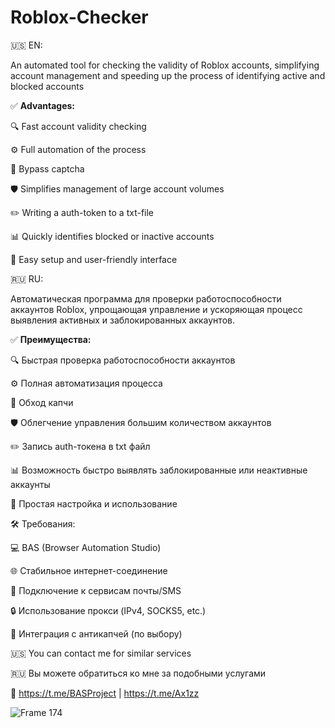 # Roblox-Checker
🇺🇸 EN:

An automated tool for checking the validity of Roblox accounts, simplifying account management and speeding up the process of identifying active and blocked accounts

✅ **Advantages:**

🔍 Fast account validity checking

⚙️ Full automation of the process

🚀 Bypass captcha

🛡️ Simplifies management of large account volumes

✏️ Writing a auth-token to a txt-file

📊 Quickly identifies blocked or inactive accounts

🔧 Easy setup and user-friendly interface

🇷🇺 RU:

Автоматическая программа для проверки работоспособности аккаунтов Roblox, упрощающая управление и ускоряющая процесс выявления активных и заблокированных аккаунтов.

✅ **Преимущества:**

🔍 Быстрая проверка работоспособности аккаунтов

⚙️ Полная автоматизация процесса

🚀 Обход капчи

🛡️ Облегчение управления большим количеством аккаунтов

✏️ Запись auth-токена в txt файл

📊 Возможность быстро выявлять заблокированные или неактивные аккаунты

🔧 Простая настройка и использование

🛠 Требования:

💻 BAS (Browser Automation Studio)

🌐 Стабильное интернет-соединение

🧩 Подключение к сервисам почты/SMS

🔒 Использование прокси (IPv4, SOCKS5, etc.)

🧠 Интеграция с антикапчей (по выбору)

🇺🇸 You can contact me for similar services

🇷🇺 Вы можете обратиться ко мне за подобными услугами

💬 https://t.me/BASProject | https://t.me/Ax1zz

![Frame 174](https://github.com/user-attachments/assets/7ae4c5d0-a424-45aa-bd8d-5818a20bb395)
